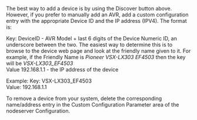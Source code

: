 The best way to add a device is by using the Discover button above.  However, if you prefer to manually add an AVR, add a custom configuration entry with the appropriate Device ID and the IP address (IPV4). The format is:

Key: DeviceID  - AVR Model + last 6 digits of the Device Numeric ID, an underscore between the two.  The easiest way to determine this is to browse to the device web page and look at the friendly name given to it.  For example, if the Friendly Name is <i>Pioneer VSX-LX303 EF4503</i> then the key will be <i>VSX-LX303_EF4503</i><br>
Value 192.168.1.1  - the IP address of the device

Example:
Key: VSX-LX303_EF4503<br>
Value: 192.168.1.1

To remove a device from your system, delete the corresponding name/address entry in the Custom Configuration Parameter area of the nodeserver Configuration.

